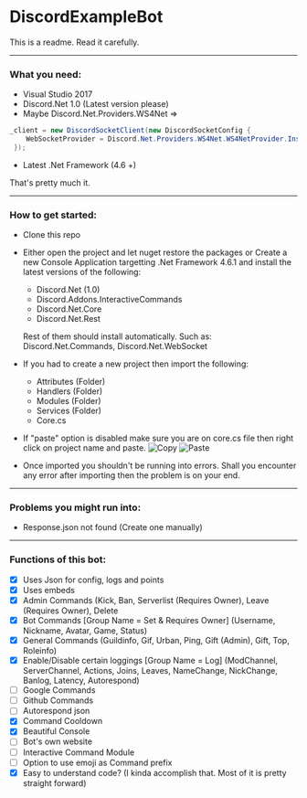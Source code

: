 # DiscordExampleBot
This is a readme. Read it carefully.

---
### What you need:

- Visual Studio 2017
- Discord.Net 1.0 (Latest version please)
- Maybe Discord.Net.Providers.WS4Net =>
```cs
_client = new DiscordSocketClient(new DiscordSocketConfig { 
    WebSocketProvider = Discord.Net.Providers.WS4Net.WS4NetProvider.Instance
 });
 ```
 - Latest .Net Framework (4.6 +)
 
 That's pretty much it.

---
### How to get started:
- Clone this repo
- Either open the project and let nuget restore the packages or Create a new Console Application targetting .Net Framework 4.6.1 and install the latest versions of the following: 
  - Discord.Net (1.0)
  - Discord.Addons.InteractiveCommands
  - Discord.Net.Core
  - Discord.Net.Rest
  
  Rest of them should install automatically. Such as: Discord.Net.Commands, Discord.Net.WebSocket
- If you had to create a new project then import the following:
  - Attributes (Folder)
  - Handlers (Folder)
  - Modules (Folder)
  - Services (Folder)
  - Core.cs
- If "paste" option is disabled make sure you are on core.cs file then right click on project name and paste.
![Copy](http://vvcap.com/img/9KYJEq6C9qH.png)
![Paste](http://vvcap.com/img/mAnGKIfu39O.png)
- Once imported you shouldn't be running into errors. Shall you encounter any error after importing then the problem is on your end.

---

### Problems you might run into:
- Response.json not found (Create one manually)
--- 
 ### Functions of this bot:
 
- [x] Uses Json for config, logs and points
- [x] Uses embeds
- [x] Admin Commands (Kick, Ban, Serverlist (Requires Owner), Leave (Requires Owner), Delete
- [x] Bot Commands [Group Name = Set & Requires Owner] (Username, Nickname, Avatar, Game, Status)
- [x] General Commands (Guildinfo, Gif, Urban, Ping, Gift (Admin), Gift, Top, Roleinfo)
- [x] Enable/Disable certain loggings [Group Name = Log] (ModChannel, ServerChannel, Actions, Joins, Leaves, NameChange, NickChange, Banlog, Latency, Autorespond)
- [ ] Google Commands
- [ ] Github Commands
- [ ] Autorespond json
- [x] Command Cooldown
- [x] Beautiful Console
- [ ] Bot's own website
- [ ] Interactive Command Module
- [ ] Option to use emoji as Command prefix
- [x] Easy to understand code? (I kinda accomplish that. Most of it is pretty straight forward)
